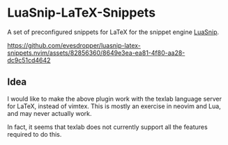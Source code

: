 # LuaSnip-LaTeX-Snippets

A set of preconfigured snippets for LaTeX for the snippet engine [LuaSnip](https://github.com/L3MON4D3/LuaSnip).

https://github.com/evesdropper/luasnip-latex-snippets.nvim/assets/82856360/8649e3ea-ea81-4f80-aa28-dc9c51cd4642

## Idea
I would like to make the above plugin work with the texlab language server for LaTeX, instead of vimtex.
This is mostly an exercise in neovim and Lua, and may never actually work.

In fact, it seems that texlab does not currently support all the features required to do this.

